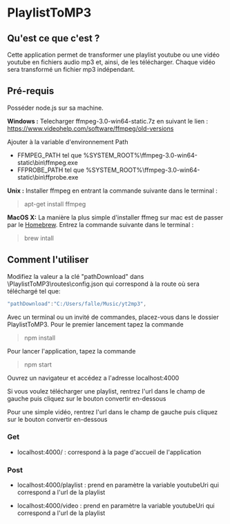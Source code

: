 # PlaylistToMP3

## Qu'est ce que c'est ?

Cette application permet de transformer une playlist youtube ou une vidéo youtube en fichiers audio mp3 et, ainsi, de les télécharger. Chaque vidéo sera transformé un fichier mp3 indépendant.

## Pré-requis

Posséder node.js sur sa machine.

**Windows :**
Telecharger ffmpeg-3.0-win64-static.7z en suivant le lien : https://www.videohelp.com/software/ffmpeg/old-versions

Ajouter à la variable d'environnement Path
* FFMPEG_PATH tel que %SYSTEM_ROOT%\ffmpeg-3.0-win64-static\bin\ffmpeg.exe
* FFPROBE_PATH tel que %SYSTEM_ROOT%\ffmpeg-3.0-win64-static\bin\ffprobe.exe

**Unix :**
Installer ffmpeg en entrant la commande suivante dans le terminal :
> apt-get install ffmpeg</blockquote>

**MacOS X:**
La manière la plus simple d'installer ffmeg sur mac est de passer par le [Homebrew](https://brew.sh/).
Entrez la commande suivante dans le terminal :
> brew intall</blockquote>


## Comment l'utiliser

Modifiez la valeur a la clé "pathDownload" dans \PlaylistToMP3\routes\config.json qui correspond à la route où sera téléchargé tel que:
```js
"pathDownload":"C:/Users/falle/Music/yt2mp3",
```
Avec un terminal ou un invité de commandes, placez-vous dans le dossier PlaylistToMP3. Pour le premier lancement tapez la commande
> npm install</blockquote>

Pour lancer l'application, tapez la commande
> npm start</blockquote>

Ouvrez un navigateur et accédez a l'adresse localhost:4000

Si vous voulez télécharger une playlist, rentrez l'url dans le champ de gauche puis cliquez sur le bouton convertir en-dessous

Pour une simple vidéo, rentrez l'url dans le champ de gauche puis cliquez sur le bouton convertir en-dessous

### Get

* localhost:4000/ : correspond à la page d'accueil de l'application 

### Post

* localhost:4000/playlist : prend en paramètre la variable youtubeUri qui correspond a l'url de la playlist

* localhost:4000/video : prend en paramètre la variable youtubeUri qui correspond a l'url de la playlist

